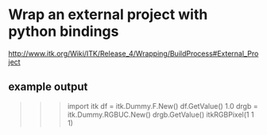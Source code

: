 
Wrap an external project with python bindings
==============================================

http://www.itk.org/Wiki/ITK/Release_4/Wrapping/BuildProcess#External_Project

## example output

 >>> import itk
 >>> df = itk.Dummy.F.New()
 >>> df.GetValue()
 1.0
 >>> drgb = itk.Dummy.RGBUC.New()
 >>> drgb.GetValue()
 itkRGBPixel(1  1  1)
